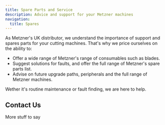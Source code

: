 ```yaml
---
title: Spare Parts and Service
description: Advice and support for your Metzner machines
navigation:
  title: Spares
---
```


As Metzner's UK distributor, we understand the importance of support and spares parts for your cutting machines. That's why we price ourselves on the ability to:

- Offer a wide range of Metzner's range of consumables such as blades.
- Suggest solutions for faults, and offer the full range of Metzner's spare parts list.
- Advise on future upgrade paths, peripherals and the full range of Metzner machines.

Wether it's routine maintenance or fault finding, we are here to help.

## Contact Us

More stuff to say
